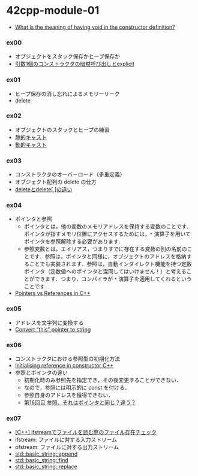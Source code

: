 # 42cpp-module-01
- [What is the meaning of having void in the constructor definition?](https://stackoverflow.com/questions/693652/what-is-the-meaning-of-having-void-in-the-constructor-definition)

### ex00
- オブジェクトをスタック保存かヒープ保存か
- [引数1個のコンストラクタの暗黙呼び出しとexplicit](http://exlight.net/devel/cpp/explicit.html)

### ex01
- ヒープ保存の消し忘れによるメモリーリーク
- delete

### ex02
- オブジェクトのスタックとヒープの練習
- [静的キャスト](https://docs.oracle.com/cd/E19957-01/805-7887/6j7dsdhg4/index.html)
- [動的キャスト](https://docs.oracle.com/cd/E19957-01/805-7887/6j7dsdhg5/index.html)

### ex03
- コンストラクタのオーバーロード（多重定義）
- オブジェクト配列の delete の仕方
- [deleteとdelete[ ]の違い](https://superactionshootinggame4.hatenablog.com/entry/2018/01/26/135038)

### ex04
- ポインタと参照
  - ポインタとは，他の変数のメモリアドレスを保持する変数のことです．ポインタが指すメモリ位置にアクセスするためには，`*` 演算子を用いてポインタを参照解除する必要があります．
  - 参照変数とは，エイリアス，つまりすでに存在する変数の別の名前のことです．参照は，ポインタと同様に，オブジェクトのアドレスを格納することでも実装されます．参照は，自動インダイレクト機能を持つ定数ポインタ（定数値へのポインタと混同してはいけません！）と考えることができます．つまり，コンパイラが `*` 演算子を適用してくれるということです． 
- [Pointers vs References in C++](https://www.geeksforgeeks.org/pointers-vs-references-cpp/)

### ex05
- アドレスを文字列に変換する
- [Convert “this” pointer to string](https://stackoverflow.com/questions/7850125/convert-this-pointer-to-string)

### ex06
- コンストラクタにおける参照型の初期化方法
- [Initialising reference in constructor C++](https://stackoverflow.com/questions/6576109/initialising-reference-in-constructor-c)
- 参照とポインタの違い
  - 初期化時のみ参照先を指定でき，その後変更することができない．
  - なので，参照には明示的に const を付ける．
  - 参照自身のアドレスを獲得できない．
  - [第16回目 参照、それはポインタと同じ？違う？](https://theolizer.com/cpp-school1/cpp-school1-16/)

### ex07
- [[C++] ifstreamでファイルを読む際のファイル存在チェック](https://qiita.com/yohm/items/91c5180d9c6d427b22d0)
- ifstream: ファイルに対する入力ストリーム
- ofstream: ファイルに対する出力ストリーム
- [std::basic_string::append](https://cpprefjp.github.io/reference/string/basic_string/append.html)
- [std::basic_string::find](https://cpprefjp.github.io/reference/string/basic_string/find.html)
- [std::basic_string::replace](https://cpprefjp.github.io/reference/string/basic_string/replace.htmlf)
